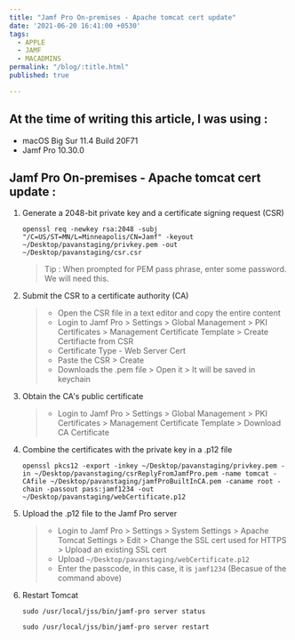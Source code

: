 ```yaml
---
title: "Jamf Pro On-premises - Apache tomcat cert update"
date: '2021-06-20 16:41:00 +0530'
tags:
  - APPLE
  - JAMF
  - MACADMINS
permalink: "/blog/:title.html"
published: true

---
```


## At the time of writing this article, I was using :

- macOS Big Sur 11.4 Build 20F71
- Jamf Pro 10.30.0


## Jamf Pro On-premises - Apache tomcat cert update :


1. Generate a 2048-bit private key and a certificate signing request (CSR)

	`openssl req -newkey rsa:2048 -subj "/C=US/ST=MN/L=Minneapolis/CN=Jamf" -keyout ~/Desktop/pavanstaging/privkey.pem -out ~/Desktop/pavanstaging/csr.csr`

	> Tip : When prompted for PEM pass phrase, enter some password. We will need this.

2. Submit the CSR to a certificate authority (CA)

	> 	- Open the CSR file in a text editor and copy the entire content
	> 	- Login to Jamf Pro > Settings > Global Management > PKI Certificates > Management Certificate Template > Create Certifiacte from CSR
	> 	- Certificate Type - Web Server Cert
	> 	- Paste the CSR > Create
	> 	- Downloads the .pem file > Open it > It will be saved in keychain

3. Obtain the CA's public certificate

	> 	- Login to Jamf Pro > Settings > Global Management > PKI Certificates > Management Certificate Template > Download CA Certificate

4. Combine the certificates with the private key in a .p12 file

	`openssl pkcs12 -export -inkey ~/Desktop/pavanstaging/privkey.pem -in ~/Desktop/pavanstaging/csrReplyFromJamfPro.pem -name tomcat -CAfile ~/Desktop/pavanstaging/jamfProBuiltInCA.pem -caname root -chain -passout pass:jamf1234 -out ~/Desktop/pavanstaging/webCertificate.p12`

5. Upload the .p12 file to the Jamf Pro server

	> - Login to Jamf Pro > Settings > System Settings > Apache Tomcat Settings >  Edit > Change the SSL cert used for HTTPS > Upload an existing SSL cert
	> - Upload `~/Desktop/pavanstaging/webCertificate.p12`
	> - Enter the passcode, in this case, it is `jamf1234` (Becasue of the command above)

6. Restart Tomcat	

	```
	sudo /usr/local/jss/bin/jamf-pro server status
	
	sudo /usr/local/jss/bin/jamf-pro server restart
	
	```